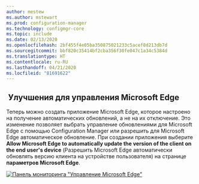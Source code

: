 ```yaml
---
author: mestew
ms.author: mstewart
ms.prod: configuration-manager
ms.technology: configmgr-core
ms.topic: include
ms.date: 02/13/2020
ms.openlocfilehash: 2bf455f4e05ba350875021233c5acef8d213db7d
ms.sourcegitcommit: bbf820c35414bf2cba356f30fe047c1a34c5384d
ms.translationtype: HT
ms.contentlocale: ru-RU
ms.lasthandoff: 04/21/2020
ms.locfileid: "81691622"
---
```

## <a name="improvements-to-microsoft-edge-management"></a><a name="bkmk_edge"></a> Улучшения для управления Microsoft Edge
<!--4561024-->

Теперь можно создать приложение Microsoft Edge, которое настроено на получение автоматических обновлений, а не на их отключение. Это изменение позволяет выбрать управление обновлениями для Microsoft Edge с помощью Configuration Manager или разрешить для Microsoft Edge автоматическое обновление. При создании приложения выберите **Allow Microsoft Edge to automatically update the version of the client on the end user's device** (Разрешить Microsoft Edge автоматически обновлять версию клиента на устройстве пользователя) на странице **параметров Microsoft Edge**.

[![Панель мониторинга "Управление Microsoft Edge"](../../media/4561024-autoupdate-edge.png)](../../media/4561024-autoupdate-edge.png#lightbox)


